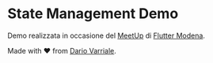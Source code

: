 # State Management Demo

Demo realizzata in occasione del [MeetUp](https://www.meetup.com/it-IT/flutter-modena/events/291864937/) di [Flutter Modena](https://www.linkedin.com/company/flutter-modena/).

Made with ❤️ from [Dario Varriale](https://www.linkedin.com/in/dario-varriale/).